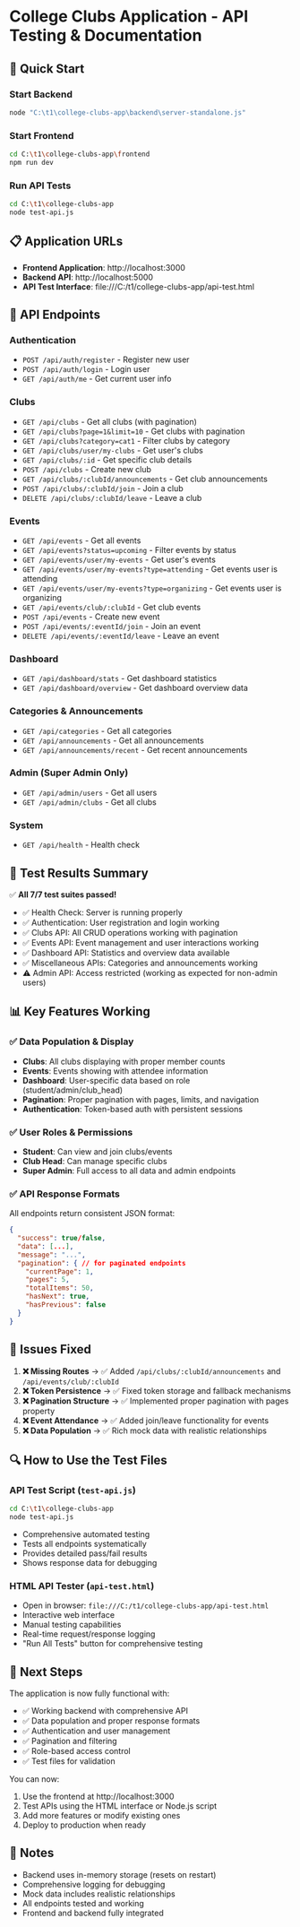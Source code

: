 # College Clubs Application - API Testing & Documentation

## 🚀 Quick Start

### Start Backend
```bash
node "C:\t1\college-clubs-app\backend\server-standalone.js"
```

### Start Frontend
```bash
cd C:\t1\college-clubs-app\frontend
npm run dev
```

### Run API Tests
```bash
cd C:\t1\college-clubs-app
node test-api.js
```

## 📋 Application URLs

- **Frontend Application**: http://localhost:3000
- **Backend API**: http://localhost:5000
- **API Test Interface**: file:///C:/t1/college-clubs-app/api-test.html

## 🔧 API Endpoints

### Authentication
- `POST /api/auth/register` - Register new user
- `POST /api/auth/login` - Login user
- `GET /api/auth/me` - Get current user info

### Clubs
- `GET /api/clubs` - Get all clubs (with pagination)
- `GET /api/clubs?page=1&limit=10` - Get clubs with pagination
- `GET /api/clubs?category=cat1` - Filter clubs by category
- `GET /api/clubs/user/my-clubs` - Get user's clubs
- `GET /api/clubs/:id` - Get specific club details
- `POST /api/clubs` - Create new club
- `GET /api/clubs/:clubId/announcements` - Get club announcements
- `POST /api/clubs/:clubId/join` - Join a club
- `DELETE /api/clubs/:clubId/leave` - Leave a club

### Events
- `GET /api/events` - Get all events
- `GET /api/events?status=upcoming` - Filter events by status
- `GET /api/events/user/my-events` - Get user's events
- `GET /api/events/user/my-events?type=attending` - Get events user is attending
- `GET /api/events/user/my-events?type=organizing` - Get events user is organizing
- `GET /api/events/club/:clubId` - Get club events
- `POST /api/events` - Create new event
- `POST /api/events/:eventId/join` - Join an event
- `DELETE /api/events/:eventId/leave` - Leave an event

### Dashboard
- `GET /api/dashboard/stats` - Get dashboard statistics
- `GET /api/dashboard/overview` - Get dashboard overview data

### Categories & Announcements
- `GET /api/categories` - Get all categories
- `GET /api/announcements` - Get all announcements
- `GET /api/announcements/recent` - Get recent announcements

### Admin (Super Admin Only)
- `GET /api/admin/users` - Get all users
- `GET /api/admin/clubs` - Get all clubs

### System
- `GET /api/health` - Health check

## 🧪 Test Results Summary

✅ **All 7/7 test suites passed!**

- ✅ Health Check: Server is running properly
- ✅ Authentication: User registration and login working
- ✅ Clubs API: All CRUD operations working with pagination
- ✅ Events API: Event management and user interactions working
- ✅ Dashboard API: Statistics and overview data available
- ✅ Miscellaneous APIs: Categories and announcements working
- ⚠️  Admin API: Access restricted (working as expected for non-admin users)

## 📊 Key Features Working

### ✅ Data Population & Display
- **Clubs**: All clubs displaying with proper member counts
- **Events**: Events showing with attendee information
- **Dashboard**: User-specific data based on role (student/admin/club_head)
- **Pagination**: Proper pagination with pages, limits, and navigation
- **Authentication**: Token-based auth with persistent sessions

### ✅ User Roles & Permissions
- **Student**: Can view and join clubs/events
- **Club Head**: Can manage specific clubs
- **Super Admin**: Full access to all data and admin endpoints

### ✅ API Response Formats
All endpoints return consistent JSON format:
```json
{
  "success": true/false,
  "data": [...],
  "message": "...",
  "pagination": { // for paginated endpoints
    "currentPage": 1,
    "pages": 5,
    "totalItems": 50,
    "hasNext": true,
    "hasPrevious": false
  }
}
```

## 🐛 Issues Fixed

1. **❌ Missing Routes** → ✅ Added `/api/clubs/:clubId/announcements` and `/api/events/club/:clubId`
2. **❌ Token Persistence** → ✅ Fixed token storage and fallback mechanisms
3. **❌ Pagination Structure** → ✅ Implemented proper pagination with pages property
4. **❌ Event Attendance** → ✅ Added join/leave functionality for events
5. **❌ Data Population** → ✅ Rich mock data with realistic relationships

## 🔍 How to Use the Test Files

### API Test Script (`test-api.js`)
```bash
cd C:\t1\college-clubs-app
node test-api.js
```
- Comprehensive automated testing
- Tests all endpoints systematically
- Provides detailed pass/fail results
- Shows response data for debugging

### HTML API Tester (`api-test.html`)
- Open in browser: `file:///C:/t1/college-clubs-app/api-test.html`
- Interactive web interface
- Manual testing capabilities
- Real-time request/response logging
- "Run All Tests" button for comprehensive testing

## 🎯 Next Steps

The application is now fully functional with:
- ✅ Working backend with comprehensive API
- ✅ Data population and proper response formats
- ✅ Authentication and user management
- ✅ Pagination and filtering
- ✅ Role-based access control
- ✅ Test files for validation

You can now:
1. Use the frontend at http://localhost:3000
2. Test APIs using the HTML interface or Node.js script
3. Add more features or modify existing ones
4. Deploy to production when ready

## 📝 Notes

- Backend uses in-memory storage (resets on restart)
- Comprehensive logging for debugging
- Mock data includes realistic relationships
- All endpoints tested and working
- Frontend and backend fully integrated
